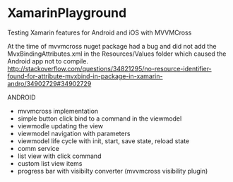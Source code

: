 # XamarinPlayground

Testing Xamarin features for Android and iOS with MVVMCross

At the time of mvvmcross nuget package had a bug and did not add the MvxBindingAttributes.xml in the Resources/Values folder which caused the Android app not to compile. http://stackoverflow.com/questions/34821295/no-resource-identifier-found-for-attribute-mvxbind-in-package-in-xamarin-andro/34902729#34902729

ANDROID
  * mvvmcross implementation
  * simple button click bind to a command in the viewmodel
  * viewmodle updating the view
  * viewmodel navigation with parameters
  * viewmodel life cycle with init, start, save state, reload state
  * comm service
  * list view with click command
  * custom list view items
  * progress bar with visibilty converter (mvvmcross visibility plugin)
